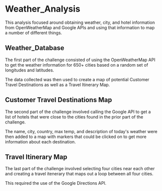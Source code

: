 # Weather_Analysis

This analysis focused around obtaining weather, city, and hotel information from OpenWeatherMap and Google APIs and using that information to map a number of different things.

## Weather_Database

The first part of the challenge consisted of using the OpenWeatherMap API to get the weather information for 650+ cities based on a random set of longitudes and latitudes.

The data collected was then used to create a map of potential Customer Travel Destinations as well as a Travel Itinerary Map.

## Customer Travel Destinations Map

The second part of the challenge involved calling the Google API to get a list of hotels that were close to the cities found in the prior part of the challenge.

The name, city, country, max temp, and description of today's weather were then added to a map with markers that could be clicked on to get more information about each destination. 

## Travel Itinerary Map

The last part of the challenge involved selecting four cities near each other and creating a travel itenerary that maps out a loop between all four cities. 

This required the use of the Google Directions API. 
 


